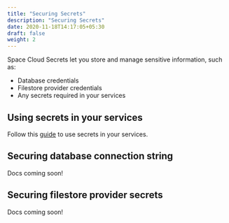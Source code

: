 ```yaml
---
title: "Securing Secrets"
description: "Securing Secrets"
date: 2020-11-18T14:17:05+05:30
draft: false
weight: 2
---
```


Space Cloud Secrets let you store and manage sensitive information, such as:

- Database credentials
- Filestore provider credentials 
- Any secrets required in your services

## Using secrets in your services

Follow this [guide](/microservices/deployments/services-in-depth/using-secrets) to use secrets in your services.

## Securing database connection string

Docs coming soon!

## Securing filestore provider secrets

Docs coming soon!